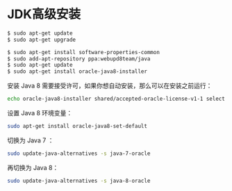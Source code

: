 # JDK高级安装
```bash
$ sudo apt-get update
$ sudo apt-get upgrade

$ sudo apt-get install software-properties-common
$ sudo add-apt-repository ppa:webupd8team/java
$ sudo apt-get update
$ sudo apt-get install oracle-java8-installer
```
安装 Java 8 需要接受许可，如果你想自动安装，那么可以在安装之前运行：
```bash
echo oracle-java8-installer shared/accepted-oracle-license-v1-1 select true | sudo /usr/bin/debconf-set-selections
```
设置 Java 8 环境变量：
```bash
sudo apt-get install oracle-java8-set-default
```
切换为 Java 7 ：
```bash
sudo update-java-alternatives -s java-7-oracle
```

再切换为 Java 8：
```bash
sudo update-java-alternatives -s java-8-oracle
```

